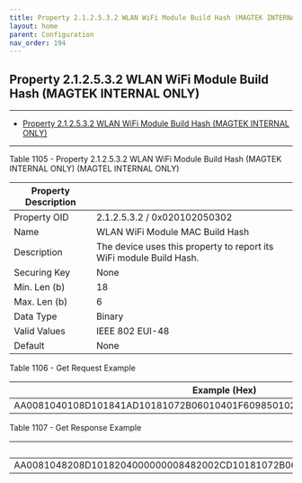```yaml
---
title: Property 2.1.2.5.3.2 WLAN WiFi Module Build Hash (MAGTEK INTERNAL ONLY)
layout: home
parent: Configuration
nav_order: 194
---
```


## Property 2.1.2.5.3.2 WLAN WiFi Module Build Hash (MAGTEK INTERNAL ONLY)

---

- [Property 2.1.2.5.3.2 WLAN WiFi Module Build Hash (MAGTEK INTERNAL ONLY)](#property-212532-wlan-wifi-module-build-hash-magtek-internal-only)

---


Table 1105 - Property 2.1.2.5.3.2 WLAN WiFi Module Build Hash (MAGTEK
INTERNAL ONLY) (MAGTEL INTERNAL ONLY)

| Property Description |  |
|----|----|
| Property OID | 2.1.2.5.3.2 / 0x020102050302 |
| Name | WLAN WiFi Module MAC Build Hash |
| Description | The device uses this property to report its WiFi module Build Hash. |
| Securing Key | None |
| Min. Len (b) | 18 |
| Max. Len (b) | 6 |
| Data Type | Binary |
| Valid Values | IEEE 802 EUI-48 |
| Default | None |

Table 1106 - Get Request Example

| Example (Hex)                                                            |
|--------------------------------------------------------------------------|
| AA0081040108D101841AD10181072B06010401F609850102890AE108E206E504E302C200 |

Table 1107 - Get Response Example

| Example (Hex) |
|----|
| AA0081048208D1018204000000008482002CD10181072B06010401F609850102891CE11AE218E516E314C212623233626639333900000000000000000000 |

##